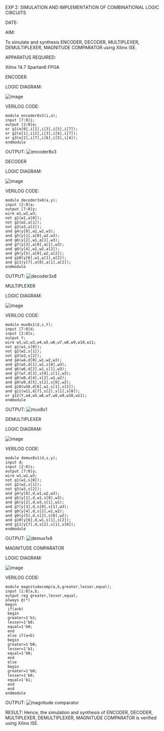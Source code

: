 EXP 2:                          SIMULATION AND IMPLEMENTATION OF  COMBINATIONAL LOGIC CIRCUITS

DATE: 

AIM: 

   To simulate and synthesis ENCODER, DECODER, MULTIPLEXER, DEMULTIPLEXER, MAGNITUDE COMPARATOR using Xilinx ISE.

APPARATUS REQUIRED:
    
   Xilinx 14.7
   Spartan6 FPGA

ENCODER

LOGIC DIAGRAM:

![image](https://github.com/navaneethans/VLSI-LAB-EXP-2/assets/6987778/3cd1f95e-7531-4cad-9154-fdd397ac439e)

VERILOG CODE:
```
module encoder8x3(i,o);
input [7:0]i;
output [2:0]o;
or g1(o[0],i[1],i[3],i[5],i[7]);
or g2(o[1],i[2],i[3],i[6],i[7]);
or g3(o[2],i[7],i[6],i[5],i[4]);
endmodule
```
OUTPUT:
![encoder8x3](https://github.com/navaneethans/VLSI-LAB-EXP-2/assets/159280328/2708c82c-4ad7-4721-83cd-cd4573f8f6e8)

DECODER

LOGIC DIAGRAM:

![image](https://github.com/navaneethans/VLSI-LAB-EXP-2/assets/6987778/45a5e6cf-bbe0-4fd5-ac84-e5ad4477483b)

VERILOG CODE:
```
module decoder3x8(a,y);
input [2:0]a;
output [7:0]y;
wire w1,w2,w3;
not g1(w1,a[0]);
not g2(w2,a[1]);
not g3(w3,a[2]);
and g4(y[0],w1,w2,w3);
and g5(y[1],a[0],w2,w3);
and g6(y[2],w1,a[1],w3);
and g7(y[3],a[0],a[1],w3);
and g8(y[4],w1,w2,a[2]); 
and g9(y[5],a[0],w2,a[2]);
and g10(y[6],w1,a[1],a[2]);
and g11(y[7],a[0],a[1],a[2]);
endmodule
```
OUTPUT:
![decoder3x8](https://github.com/navaneethans/VLSI-LAB-EXP-2/assets/159280328/2a3523e8-4796-4e56-b553-e8f67d8db552)

MULTIPLEXER

LOGIC DIAGRAM:

![image](https://github.com/navaneethans/VLSI-LAB-EXP-2/assets/6987778/427f75b2-8e67-44b9-ac45-a66651787436)

VERILOG CODE:
```
module mux8x1(d,s,Y);
input [7:0]d;
input [2:0]s;
output Y;
wire w1,w2,w3,w4,w5,w6,w7,w8,w9,w10,w11;
not g1(w1,s[0]);
not g2(w2,s[1]);
not g3(w3,s[2]);
and g4(w4,d[0],w1,w2,w3);
and g5(w5,d[1],w1,s[0],w3);
and g6(w6,d[2],w1,s[1],w3);
and g7(w7,d[3],s[0],s[1],w3);
and g8(w8,d[4],s[2],w1,w2);
and g9(w9,d[5],s[2],s[0],w2);
and g10(w10,d[6],w1,s[1],s[2]);
and g11(w11,d[7],s[2],s[1],s[0]);
or g12(Y,w4,w5,w6,w7,w8,w9,w10,w11);
endmodule
```
OUTPUT:
![mux8x1](https://github.com/navaneethans/VLSI-LAB-EXP-2/assets/159280328/2778c146-0eeb-404d-be18-0102be4261b1)

DEMULTIPLEXER

LOGIC DIAGRAM:

![image](https://github.com/navaneethans/VLSI-LAB-EXP-2/assets/6987778/1c45a7fc-08ac-4f76-87f2-c084e7150557)

VERILOG CODE:
```
module demux8x1(d,s,y);
input d;
input [2:0]s;
output [7:0]y;
wire w1,w2,w3;
not g1(w1,s[0]);
not g2(w2,s[1]);
not g3(w3,s[2]);
and g4(y[0],d,w1,w2,w3);
and g5(y[1],d,w1,s[0],w3);
and g6(y[2],d,w3,s[1],w1);
and g7(y[3],d,s[0],s[1],w3);
and g8(y[4],d,s[2],w1,w2);
and g9(y[5],d,s[2],s[0],w2);
and g10(y[6],d,w1,s[1],s[2]);
and g11(y[7],d,s[2],s[1],s[0]);
endmodule
```
OUTPUT:
![demux1x8](https://github.com/navaneethans/VLSI-LAB-EXP-2/assets/159280328/e4103733-bbec-4be7-8b12-ec1e4f77736b)


MAGNITUDE COMPARATOR

LOGIC DIAGRAM:

![image](https://github.com/navaneethans/VLSI-LAB-EXP-2/assets/6987778/b2fe7a05-6bf7-4dcb-8f5d-28abbf7ea8c2)

VERILOG CODE:
```
module magnitudecomp(a,b,greater,lesser,equal);
input [1:0]a,b;
output reg greater,lesser,equal;
always @(*)
begin 
 if(a>b)
 begin 
 greater=1'b1;
 lesser=1'b0;
 equal=1'b0;
 end 
 else if(a<b)
 begin 
 greater=1'b0;
 lesser=1'b1;
 equal=1'b0;
 end
 else
 begin
 greater=1'b0;
 lesser=1'b0;
 equal=1'b1; 
 end
 end 
endmodule
```
OUTPUT:
![magnitude comparator](https://github.com/navaneethans/VLSI-LAB-EXP-2/assets/159280328/792071df-952f-47e9-9394-676fd68bafaa)

RESULT:
 Hence, the simulation and synthesis of ENCODER, DECODER, MULTIPLEXER, 
DEMULTIPLEXER, MAGNITUDE COMPARATOR is verified using Xilinx ISE.


